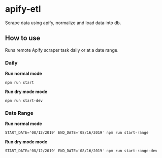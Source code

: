 # apify-etl
Scrape data using apify, normalize and load data into db.

## How to use
Runs remote Apify scraper task daily or at a date range.

### Daily
**Run normal mode**

`npm run start`

**Run dry mode mode**

`npm run start-dev`

### Date Range
**Run normal mode**

`START_DATE='08/12/2019' END_DATE='08/16/2019' npm run start-range`

**Run dry mode mode**

`START_DATE='08/12/2019' END_DATE='08/16/2019' npm run start-range-dev`